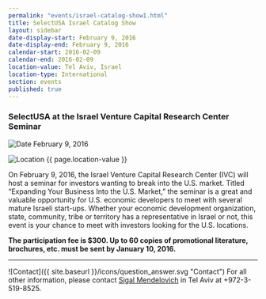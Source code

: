 ```yaml
---
permalink: "events/israel-catalog-show1.html"
title: SelectUSA Israel Catalog Show
layout: sidebar
date-display-start: February 9, 2016
date-display-end: February 9, 2016
calendar-start: 2016-02-09
calendar-end: 2016-02-09
location-value: Tel Aviv, Israel
location-type: International
section: events
published: true
---
```


### SelectUSA at the Israel Venture Capital Research Center Seminar

![Date](https://google.github.io/material-design-icons/action/svg/design/ic_event_24px.svg "Date") February 9, 2016

![Location](http://google.github.io/material-design-icons/social/svg/design/ic_location_city_24px.svg "Location") {{ page.location-value }}

On February 9, 2016, the Israel Venture Capital Research Center (IVC) will host a seminar for investors wanting to break into the U.S. market. Titled “Expanding Your Business Into the U.S. Market,” the seminar is a great and valuable opportunity for U.S. economic developers to meet with several mature Israeli start-ups. Whether your economic development organization, state, community, tribe or territory has a representative in Israel or not, this event is your chance to meet with investors looking for the U.S. locations.

**The participation fee is $300. Up to 60 copies of promotional literature, brochures, etc. must be sent by January 10, 2016.** 

---

![Contact]({{ site.baseurl }}/icons/question_answer.svg "Contact") For all other information, please contact [Sigal Mendelovich](mailto:sigal.mendelovich@trade.gov) in Tel Aviv at +972-3-519-8525.

